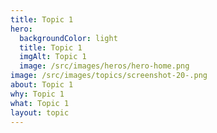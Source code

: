 ```yaml
---
title: Topic 1
hero:
  backgroundColor: light
  title: Topic 1
  imgAlt: Topic 1
  image: /src/images/heros/hero-home.png
image: /src/images/topics/screenshot-20-.png
about: Topic 1
why: Topic 1
what: Topic 1
layout: topic
---
```


